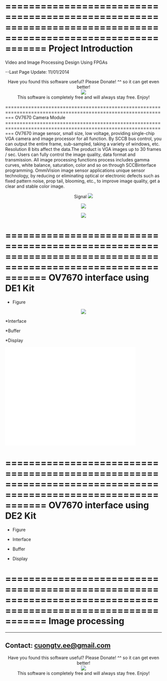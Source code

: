 
===============================================================================================================
Project Introduction 
===============================================================================================================
Video and Image Processing Design Using FPGAs

--Last Page Update: 11/01/2014


<p align="center">
Have you found this software useful? Please Donate! ^^ so it can get even better! <br />
<a href="https://www.paypal.com/cgi-bin/webscr?cmd=_s-xclick&hosted_button_id=2AM852KBMM62J"><img src="https://www.paypalobjects.com/en_US/i/btn/btn_donateCC_LG.gif" hspace="0" vspace="0" border="0" /></a><br />
This software is completely free and will always stay free. Enjoy!
</p>
===============================================================================================================
OV7670 Camera Module
===============================================================================================================
OV7670 image sensor, small size, low voltage, providing single-chip VGA camera and image processor for all function. By SCCB bus control, you can output the entire frame, sub-sampled, taking a variety of windows, etc. Resolution 8 bits affect the data.The product is VGA images up to 30 frames / sec. Users can fully control the image quality, data format and transmission. All image processing functions process includes gamma curves, white balance, saturation, color and so on through SCCBinterface programming. OmmiVision image sensor applications unique sensor technology, by reducing or eliminating optical or electronic defects such as fixed pattern noise, prop tail, blooming, etc., to improve image quality, get a clear and stable color image.
<p align="center">
Signal
<img src="https://scontent-a-nrt.xx.fbcdn.net/hphotos-xap1/v/t1.0-9/10734188_883461848332916_4838891402771798971_n.jpg?oh=e20360080a72db793631652c94de01c8&oe=54EC1808" hspace="0" vspace="0" border="0" />
</p>
<p align="center">

<img src="https://fbcdn-sphotos-c-a.akamaihd.net/hphotos-ak-xfa1/v/t1.0-9/10300168_883461831666251_1780097284525642925_n.jpg?oh=96236ea941de109a97a6b33c9154642a&oe=54E6D067&__gda__=1425360721_79cd981fdc4717e73edb72c5428b82dd" hspace="0" vspace="0" border="0" />
</p>
<p align="center">
<img src="https://scontent-a-nrt.xx.fbcdn.net/hphotos-xfa1/v/t1.0-9/10500546_883461844999583_3666288089770114304_n.jpg?oh=f063233f9ebdef520dea282bda5886b3&oe=54E8A727" hspace="0" vspace="0" border="0" />
</p>


===============================================================================================================
OV7670 interface using DE1 Kit
===============================================================================================================
* Figure
<p align="center">
<img src="https://scontent-b-nrt.xx.fbcdn.net/hphotos-xpf1/t31.0-8/10710380_883452601667174_6665275742451342659_o.jpg" hspace="0" vspace="0" border="0" />
</p>

*Interface

*Buffer

*Display
<iframe width="420" height="315" src="//www.youtube.com/embed/4aFJsiBWB9Q" frameborder="0" allowfullscreen></iframe>
 
===============================================================================================================
OV7670 interface using DE2 Kit
===============================================================================================================
* Figure

* Interface

* Buffer

* Display


===============================================================================================================
Image processing
===============================================================================================================

---------------------------------------------------------------------------------------------------------------
Contact: cuongtv.ee@gmail.com
---------------------------------------------------------------------------------------------------------------


<p align="center">
Have you found this software useful? Please Donate! ^^ so it can get even better! <br />
<a href="https://www.paypal.com/cgi-bin/webscr?cmd=_s-xclick&hosted_button_id=2AM852KBMM62J"><img src="https://www.paypalobjects.com/en_US/i/btn/btn_donateCC_LG.gif" hspace="0" vspace="0" border="0" /></a><br />
This software is completely free and will always stay free. Enjoy!

